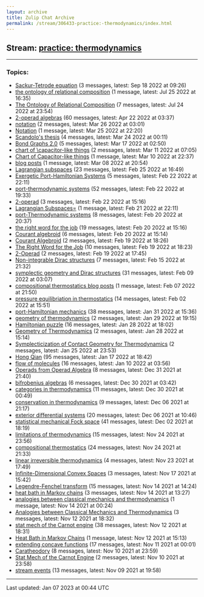 ```yaml
---
layout: archive
title: Zulip Chat Archive
permalink: /stream/306433-practice:-thermodynamics/index.html
---
```


## Stream: [practice: thermodynamics](https://mattecapu.github.io/ct-zulip-archive/stream/306433-practice:-thermodynamics/index.html)
---

### Topics:

* [Sackur-Tetrode equation](topic/topic_Sackur-Tetrode.20equation.html) (3 messages, latest: Sep 18 2022 at 09:26)
* [the ontology of relational composition](topic/topic_the.20ontology.20of.20relational.20composition.html) (1 message, latest: Jul 25 2022 at 16:35)
* [The Ontology of Relational Composition](topic/topic_The.20Ontology.20of.20Relational.20Composition.html) (7 messages, latest: Jul 24 2022 at 23:54)
* [2-operad algebras](topic/topic_2-operad.20algebras.html) (60 messages, latest: Apr 22 2022 at 03:37)
* [notation](topic/topic_notation.html) (2 messages, latest: Mar 26 2022 at 03:01)
* [Notation](topic/topic_Notation.html) (1 message, latest: Mar 25 2022 at 22:20)
* [Scandolo's thesis](topic/topic_Scandolo's.20thesis.html) (4 messages, latest: Mar 24 2022 at 00:11)
* [Bond Graphs 2.0](topic/topic_Bond.20Graphs.202.2E0.html) (5 messages, latest: Mar 17 2022 at 02:50)
* [chart of \capacitor-like things](topic/topic_chart.20of.20.5Ccapacitor-like.20things.html) (2 messages, latest: Mar 11 2022 at 07:05)
* [Chart of Capacitor-like things](topic/topic_Chart.20of.20Capacitor-like.20things.html) (1 message, latest: Mar 10 2022 at 22:37)
* [blog posts](topic/topic_blog.20posts.html) (1 message, latest: Mar 08 2022 at 20:54)
* [Lagrangian subspaces](topic/topic_Lagrangian.20subspaces.html) (23 messages, latest: Feb 25 2022 at 16:49)
* [Exergetic Port-Hamiltonian Systems](topic/topic_Exergetic.20Port-Hamiltonian.20Systems.html) (5 messages, latest: Feb 22 2022 at 22:11)
* [port-thermodynamic systems](topic/topic_port-thermodynamic.20systems.html) (52 messages, latest: Feb 22 2022 at 19:33)
* [2-operad](topic/topic_2-operad.html) (3 messages, latest: Feb 22 2022 at 15:16)
* [Lagrangian Subspaces=](topic/topic_Lagrangian.20Subspaces.3D.html) (1 message, latest: Feb 21 2022 at 22:11)
* [port-Thermodynamic systems](topic/topic_port-Thermodynamic.20systems.html) (8 messages, latest: Feb 20 2022 at 20:37)
* [the right word for the job](topic/topic_the.20right.20word.20for.20the.20job.html) (19 messages, latest: Feb 20 2022 at 15:16)
* [Courant algebroid](topic/topic_Courant.20algebroid.html) (6 messages, latest: Feb 20 2022 at 15:14)
* [Courant Algebroid](topic/topic_Courant.20Algebroid.html) (2 messages, latest: Feb 19 2022 at 18:26)
* [The Right Word for the Job](topic/topic_The.20Right.20Word.20for.20the.20Job.html) (10 messages, latest: Feb 19 2022 at 18:23)
* [2-Operad](topic/topic_2-Operad.html) (2 messages, latest: Feb 19 2022 at 17:45)
* [Non-integrable Dirac structures](topic/topic_Non-integrable.20Dirac.20structures.html) (7 messages, latest: Feb 15 2022 at 21:32)
* [symplectic geometry and Dirac structures](topic/topic_symplectic.20geometry.20and.20Dirac.20structures.html) (31 messages, latest: Feb 09 2022 at 03:07)
* [compositional thermostatics blog posts](topic/topic_compositional.20thermostatics.20blog.20posts.html) (1 message, latest: Feb 07 2022 at 21:50)
* [pressure equilibriation in thermostatics](topic/topic_pressure.20equilibriation.20in.20thermostatics.html) (14 messages, latest: Feb 02 2022 at 15:51)
* [port-Hamiltonian mechanics](topic/topic_port-Hamiltonian.20mechanics.html) (38 messages, latest: Jan 31 2022 at 15:36)
* [geometry of thermodynamics](topic/topic_geometry.20of.20thermodynamics.html) (2 messages, latest: Jan 29 2022 at 19:15)
* [Hamiltonian puzzle](topic/topic_Hamiltonian.20puzzle.html) (16 messages, latest: Jan 28 2022 at 18:02)
* [Geometry of Thermodynamics](topic/topic_Geometry.20of.20Thermodynamics.html) (2 messages, latest: Jan 28 2022 at 15:14)
* [Symplecticization of Contact Geometry for Thermodynamics](topic/topic_Symplecticization.20of.20Contact.20Geometry.20for.20Thermodynamics.html) (2 messages, latest: Jan 25 2022 at 23:53)
* [Hong Qian](topic/topic_Hong.20Qian.html) (95 messages, latest: Jan 17 2022 at 18:42)
* [flow of molecules](topic/topic_flow.20of.20molecules.html) (16 messages, latest: Jan 10 2022 at 03:56)
* [Operads from Operad Algebra](topic/topic_Operads.20from.20Operad.20Algebra.html) (8 messages, latest: Dec 31 2021 at 21:40)
* [bifrobenius algebras](topic/topic_bifrobenius.20algebras.html) (6 messages, latest: Dec 30 2021 at 03:42)
* [categories in thermodynamics](topic/topic_categories.20in.20thermodynamics.html) (11 messages, latest: Dec 30 2021 at 00:49)
* [conservation in thermodynamics](topic/topic_conservation.20in.20thermodynamics.html) (9 messages, latest: Dec 06 2021 at 21:17)
* [exterior differential systems](topic/topic_exterior.20differential.20systems.html) (20 messages, latest: Dec 06 2021 at 10:46)
* [statistical mechanical Fock space](topic/topic_statistical.20mechanical.20Fock.20space.html) (41 messages, latest: Dec 02 2021 at 18:19)
* [limitations of thermodynamics](topic/topic_limitations.20of.20thermodynamics.html) (15 messages, latest: Nov 24 2021 at 23:56)
* [compositional thermostatics](topic/topic_compositional.20thermostatics.html) (24 messages, latest: Nov 24 2021 at 21:33)
* [linear irreversible thermodynamics](topic/topic_linear.20irreversible.20thermodynamics.html) (4 messages, latest: Nov 23 2021 at 17:49)
* [Infinite-Dimensional Convex Spaces](topic/topic_Infinite-Dimensional.20Convex.20Spaces.html) (3 messages, latest: Nov 17 2021 at 15:42)
* [Legendre-Fenchel transform](topic/topic_Legendre-Fenchel.20transform.html) (15 messages, latest: Nov 14 2021 at 14:24)
* [heat bath in Markov chains](topic/topic_heat.20bath.20in.20Markov.20chains.html) (3 messages, latest: Nov 14 2021 at 13:27)
* [analogies between classical mechanics and thermodynamics](topic/topic_analogies.20between.20classical.20mechanics.20and.20thermodynamics.html) (1 message, latest: Nov 14 2021 at 00:24)
* [Analogies between Classical Mechanics and Thermodynamics](topic/topic_Analogies.20between.20Classical.20Mechanics.20and.20Thermodynamics.html) (3 messages, latest: Nov 12 2021 at 18:32)
* [stat mech of the Carnot engine](topic/topic_stat.20mech.20of.20the.20Carnot.20engine.html) (38 messages, latest: Nov 12 2021 at 18:31)
* [Heat Bath in Markov Chains](topic/topic_Heat.20Bath.20in.20Markov.20Chains.html) (1 message, latest: Nov 12 2021 at 15:13)
* [extending concave functions](topic/topic_extending.20concave.20functions.html) (17 messages, latest: Nov 11 2021 at 00:01)
* [Caratheodory](topic/topic_Caratheodory.html) (8 messages, latest: Nov 10 2021 at 23:59)
* [Stat Mech of the Carnot Engine](topic/topic_Stat.20Mech.20of.20the.20Carnot.20Engine.html) (2 messages, latest: Nov 10 2021 at 23:58)
* [stream events](topic/topic_stream.20events.html) (13 messages, latest: Nov 09 2021 at 19:58)

<hr><p>Last updated: Jan 07 2023 at 00:44 UTC</p>